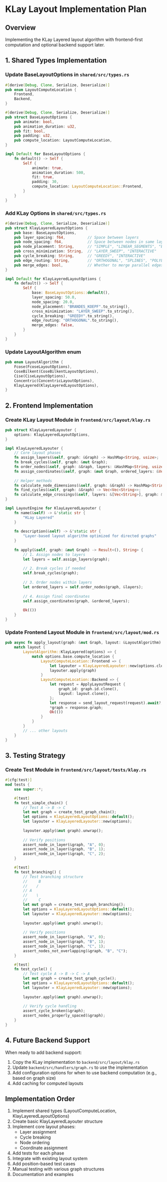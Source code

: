 # KLay Layout Implementation Plan

## Overview
Implementing the KLay Layered layout algorithm with frontend-first computation and optional backend support later.

## 1. Shared Types Implementation

### Update BaseLayoutOptions in `shared/src/types.rs`
```rust
#[derive(Debug, Clone, Serialize, Deserialize)]
pub enum LayoutComputeLocation {
    Frontend,
    Backend,
}

#[derive(Debug, Clone, Serialize, Deserialize)]
pub struct BaseLayoutOptions {
    pub animate: bool,
    pub animation_duration: u32,
    pub fit: bool,
    pub padding: u32,
    pub compute_location: LayoutComputeLocation,
}

impl Default for BaseLayoutOptions {
    fn default() -> Self {
        Self {
            animate: true,
            animation_duration: 500,
            fit: true,
            padding: 30,
            compute_location: LayoutComputeLocation::Frontend,
        }
    }
}
```

### Add KLay Options in `shared/src/types.rs`
```rust
#[derive(Debug, Clone, Serialize, Deserialize)]
pub struct KlayLayeredLayoutOptions {
    pub base: BaseLayoutOptions,
    pub layer_spacing: f64,          // Space between layers
    pub node_spacing: f64,           // Space between nodes in same layer
    pub node_placement: String,      // "SIMPLE", "LINEAR_SEGMENTS", "BRANDES_KOEPF"
    pub cross_minimization: String,  // "LAYER_SWEEP", "INTERACTIVE"
    pub cycle_breaking: String,      // "GREEDY", "INTERACTIVE"
    pub edge_routing: String,        // "ORTHOGONAL", "SPLINES", "POLYLINE"
    pub merge_edges: bool,           // Whether to merge parallel edges
}

impl Default for KlayLayeredLayoutOptions {
    fn default() -> Self {
        Self {
            base: BaseLayoutOptions::default(),
            layer_spacing: 50.0,
            node_spacing: 20.0,
            node_placement: "BRANDES_KOEPF".to_string(),
            cross_minimization: "LAYER_SWEEP".to_string(),
            cycle_breaking: "GREEDY".to_string(),
            edge_routing: "ORTHOGONAL".to_string(),
            merge_edges: false,
        }
    }
}
```

### Update LayoutAlgorithm enum
```rust
pub enum LayoutAlgorithm {
    Fcose(FcoseLayoutOptions),
    CoseBilkent(CoseBilkentLayoutOptions),
    Cise(CiseLayoutOptions),
    Concentric(ConcentricLayoutOptions),
    KlayLayered(KlayLayeredLayoutOptions),
}
```

## 2. Frontend Implementation

### Create KLay Layout Module in `frontend/src/layout/klay.rs`
```rust
pub struct KlayLayeredLayouter {
    options: KlayLayeredLayoutOptions,
}

impl KlayLayeredLayouter {
    // Core layout phases
    fn assign_layers(&self, graph: &Graph) -> HashMap<String, usize>;
    fn break_cycles(&self, graph: &mut Graph);
    fn order_nodes(&self, graph: &Graph, layers: &HashMap<String, usize>) -> Vec<Vec<String>>;
    fn assign_coordinates(&self, graph: &mut Graph, ordered_layers: &Vec<Vec<String>>);
    
    // Helper methods
    fn calculate_node_dimensions(&self, graph: &Graph) -> HashMap<String, (f64, f64)>;
    fn find_cycles(&self, graph: &Graph) -> Vec<Vec<String>>;
    fn calculate_edge_crossings(&self, layers: &[Vec<String>], graph: &Graph) -> usize;
}

impl LayoutEngine for KlayLayeredLayouter {
    fn name(&self) -> &'static str {
        "KLay Layered"
    }
    
    fn description(&self) -> &'static str {
        "Layer-based layout algorithm optimized for directed graphs"
    }
    
    fn apply(&self, graph: &mut Graph) -> Result<(), String> {
        // 1. Assign nodes to layers
        let layers = self.assign_layers(graph);
        
        // 2. Break cycles if needed
        self.break_cycles(graph);
        
        // 3. Order nodes within layers
        let ordered_layers = self.order_nodes(graph, &layers);
        
        // 4. Assign final coordinates
        self.assign_coordinates(graph, &ordered_layers);
        
        Ok(())
    }
}
```

### Update Frontend Layout Module in `frontend/src/layout/mod.rs`
```rust
pub async fn apply_layout(graph: &mut Graph, layout: &LayoutAlgorithm) -> Result<(), String> {
    match layout {
        LayoutAlgorithm::KlayLayered(options) => {
            match options.base.compute_location {
                LayoutComputeLocation::Frontend => {
                    let layouter = KlayLayeredLayouter::new(options.clone());
                    layouter.apply(graph)
                }
                LayoutComputeLocation::Backend => {
                    let request = ApplyLayoutRequest {
                        graph_id: graph.id.clone(),
                        layout: layout.clone(),
                    };
                    let response = send_layout_request(request).await?;
                    *graph = response.graph;
                    Ok(())
                }
            }
        }
        // ... other layouts
    }
}
```

## 3. Testing Strategy

### Create Test Module in `frontend/src/layout/tests/klay.rs`
```rust
#[cfg(test)]
mod tests {
    use super::*;

    #[test]
    fn test_simple_chain() {
        // Test A -> B -> C
        let mut graph = create_test_graph_chain();
        let options = KlayLayeredLayoutOptions::default();
        let layouter = KlayLayeredLayouter::new(options);
        
        layouter.apply(&mut graph).unwrap();
        
        // Verify positions
        assert_node_in_layer(&graph, "A", 0);
        assert_node_in_layer(&graph, "B", 1);
        assert_node_in_layer(&graph, "C", 2);
    }

    #[test]
    fn test_branching() {
        // Test branching structure
        //     B
        //    /
        // A
        //    \
        //     C
        let mut graph = create_test_graph_branching();
        let options = KlayLayeredLayoutOptions::default();
        let layouter = KlayLayeredLayouter::new(options);
        
        layouter.apply(&mut graph).unwrap();
        
        // Verify positions
        assert_node_in_layer(&graph, "A", 0);
        assert_node_in_layer(&graph, "B", 1);
        assert_node_in_layer(&graph, "C", 1);
        assert_nodes_not_overlapping(&graph, "B", "C");
    }

    #[test]
    fn test_cycle() {
        // Test cycle A -> B -> C -> A
        let mut graph = create_test_graph_cycle();
        let options = KlayLayeredLayoutOptions::default();
        let layouter = KlayLayeredLayouter::new(options);
        
        layouter.apply(&mut graph).unwrap();
        
        // Verify cycle handling
        assert_cycle_broken(&graph);
        assert_nodes_properly_spaced(&graph);
    }
}
```

## 4. Future Backend Support

When ready to add backend support:

1. Copy the KLay implementation to `backend/src/layout/klay.rs`
2. Update `backend/src/handlers/graph.rs` to use the implementation
3. Add configuration options for when to use backend computation (e.g., based on graph size)
4. Add caching for computed layouts

## Implementation Order

1. Implement shared types (LayoutComputeLocation, KlayLayeredLayoutOptions)
2. Create basic KlayLayeredLayouter structure
3. Implement core layout phases:
   - Layer assignment
   - Cycle breaking
   - Node ordering
   - Coordinate assignment
4. Add tests for each phase
5. Integrate with existing layout system
6. Add position-based test cases
7. Manual testing with various graph structures
8. Documentation and examples
